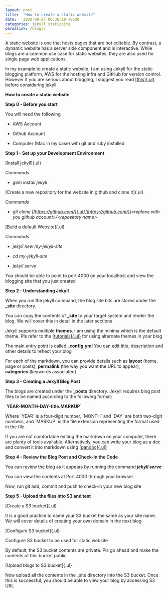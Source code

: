 ```yaml
---
layout: post
title:  "How to create a static website"
date:   2020-09-27 00:36:19 +0530
categories: jekyll staticsite 
permalink: /blogs/
---
```

A static website is one that hosts pages that are not editable. By
contrast, a dynamic website has a server side component and is
interactive. While blogs are a common use case for static websites, they
are also used for single page web applications. 

In my example to create a static website, I am using Jekyll for the
static blogging platform, AWS for the hosting infra and GitHub for
version control. However if you are serious about blogging, I suggest
you read
[[this]{.ul}](https://www.bloggingbasics101.com/how-do-i-start-a-blog/)
before considering jekyll

**How to create a static website**

**Step 0 - Before you start**

You will need the following

-   AWS Account

-   Github Account

-   Computer (Mac in my case) with git and ruby installed

**Step 1 - Set up your Development Environment**

[Install jekyll]{.ul}

*Commands*

-   *gem install jekyll*

[Create a new repository for the website in github and clone it]{.ul}

*Commands*

-   *git clone
    [[https://github.com/]{.ul}](https://github.com/)\<replace with you
    github account\>/\<repository name\>*

[Build a default Website]{.ul}

*Commands*

-   *jekyll new my-jekyll-site*

-   *cd my-jekyll-site*

-   *jekyll serve*

You should be able to point to port 4000 on your localhost and view the
blogging site that you just created

**Step 2 - Understanding Jekyll**

When you run the jekyll command, the blog site bits are stored under the
**\_site** directory.

You can copy the contents of **\_site** to your target system and render
the blog. We will cover this in detail in the later sections

Jekyll supports multiple **themes**. I am using the minima which is the
default theme. Pls refer to the
[[tutorials]{.ul}](https://jekyllrb.com/tutorials/video-walkthroughs/)
for using alternate themes in your blog

The main entry point is called \_**config.yml** You can edit title,
description and other details to reflect your blog

For each of the markdown, you can provide details such as **layout**
(home, page or posts), **permalink** (the way you want the URL to
appear), **categories** (keywords associated)

**Step 3 - Creating a Jekyll Blog Post**

The blogs are created under the **\_posts** directory. Jekyll requires
blog post files to be named according to the following format:

\`**YEAR-MONTH-DAY-title.MARKUP**\`

Where \`YEAR\` is a four-digit number, \`MONTH\` and \`DAY\` are both
two-digit numbers, and \`MARKUP\` is the file extension representing the
format used in the file.

If you are not comfortable editing the markdown on your computer, there
are plenty of tools available. Alternatively, you can write your blog as
a doc and convert it into markdown using
[[pandoc]{.ul}](https://pandoc.org/)

**Step 4 - Review the Blog Post and Check-In the Code**

You can review the blog as it appears by running the command ***jekyll
serve***

You can view the contents at Port 4000 through your browser

Now, run git add, commit and push to check-in your new blog site

**Step 5 - Upload the files into S3 and test**

[Create a S3 bucket]{.ul}

It is a good practice to name your S3 bucket the same as your site name.
We will cover details of creating your own domain in the next blog

[Configure S3 bucket]{.ul}

Configure S3 bucket to be used for static website

By default, the S3 bucket contents are private. Pls go ahead and make
the contents of this bucket public

[Upload blogs to S3 bucket]{.ul}

Now upload all the contents in the \_site directory into the S3 bucket.
Once this is successful, you should be able to view your blog by
accessing S3 URL


